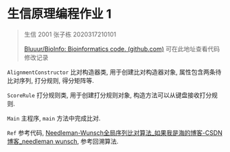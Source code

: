 # 生信原理编程作业 1

> 生信 2001 张子栋 2020317210101
>
> [Bluuur/BioInfo: Bioinformatics code. (github.com)](https://github.com/Bluuur/BioInfo)
> 可在此地址查看代码修改记录

`AlignmentConstructor` 比对构造器类, 用于创建比对构造器对象, 属性包含两条待比对序列, 打分规则, 得分矩阵等.

`ScoreRule` 打分规则类, 用于创建打分规则对象, 构造方法可以从键盘接收打分规则.

`Main` 主程序, `main` 方法中完成比对.

`Ref` 参考代码, [Needleman-Wunsch全局序列比对算法_如果我是海的博客-CSDN博客_needleman wunsch](https://blog.csdn.net/qq_51287641/article/details/125402548), 参考回溯算法.